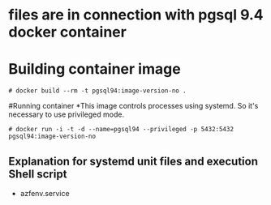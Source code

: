 files are in connection with pgsql 9.4 docker container
======================
# Building  container image
```
# docker build --rm -t pgsql94:image-version-no .
```
#Running container
*This image controls processes using systemd. So it's necessary to use privileged mode.
```
# docker run -i -t -d --name=pgsql94 --privileged -p 5432:5432 pgsql94:image-version-no
```

## Explanation for systemd unit files and execution Shell script
* azfenv.service
